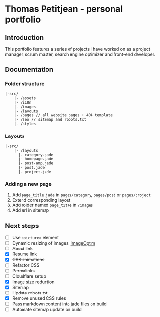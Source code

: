 Thomas Petitjean - personal portfolio
========================

## Introduction
This portfolio features a series of projects I have worked on as a project manager, scrum master, search engine optimizer and front-end developer.

## Documentation

### Folder structure

```
|-src/
    |- /assets
    |- /i18n
    |- /images
    |- /layouts
    |- /pages // all website pages + 404 template
    |- /seo // sitemap and robots.txt
    |- /styles
```

### Layouts

```
|-src/
    |- /layouts
      |- category.jade
      |- homepage.jade
      |- post-amp.jade
      |- post.jade
      |- project.jade
```

### Adding a new page
1. Add `page_title.jade` in `pages/category`, `pages/post` or `pages/project`
2. Extend corresponding layout
3. Add folder named `page_title` in `/images`
4. Add url in sitemap

## Next steps
- [ ] Use `<picture>` element
- [ ] Dynamic resizing of images: [ImageOptim](https://imageoptim.com/api/get?username=)
- [ ] About link
- [x] Resume link
- [x] ~~CSS animations~~
- [ ] Refactor CSS
- [ ] Permalinks
- [ ] Cloudflare setup
- [x] Image size reduction
- [x] Sitemap
- [ ] Update robots.txt
- [x] Remove unused CSS rules
- [ ] Pass markdown content into jade files on build
- [ ] Automate sitemap update on build
